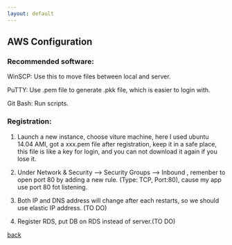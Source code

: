 ```yaml
---
layout: default
---
```


## AWS Configuration

### Recommended software: 
<p>WinSCP: Use this to move files between local and server.</p>
<p>PuTTY: Use .pem file to generate .pkk file, which is easier to login with.</p>
<p>Git Bash: Run scripts.</p>


### Registration: 
1. Launch a new instance, choose viture machine, here I used ubuntu 14.04 AMI, got a xxx.pem file after registration, keep it in a safe place, this file is like a key for login, and you can not download it again if you lose it.

2. Under Network & Security --> Security Groups --> Inbound , remenber to open port 80 by adding a new rule. (Type: TCP, Port:80), cause my app use port 80 fot listening.

2. Both IP and DNS address will change after each restarts, so we should use elastic IP address. (TO DO)

3. Register RDS, put DB on RDS instead of server.(TO DO)

_<AWS>_

[back](./)
